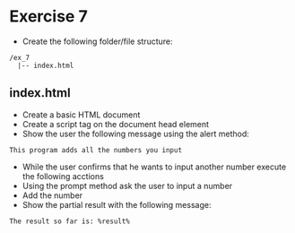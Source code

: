 # Exercise 7

- Create the following folder/file structure:

```
/ex_7
  |-- index.html
```

## index.html

- Create a basic HTML document
- Create a script tag on the document head element
- Show the user the following message using the alert method:

```
This program adds all the numbers you input
```

- While the user confirms that he wants to input another number execute the following acctions
- Using the prompt method ask the user to input a number
- Add the number
- Show the partial result with the following message:

```
The result so far is: %result%
```
